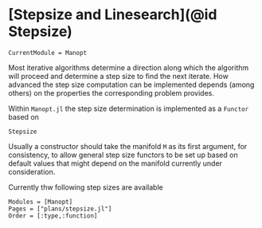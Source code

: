 # [Stepsize and Linesearch](@id Stepsize)

```@meta
CurrentModule = Manopt
```

Most iterative algorithms determine a direction along which the algorithm will proceed and
determine a step size to find the next iterate. How advanced the step size computation can be implemented depends (among others) on the properties the corresponding problem provides.

Within `Manopt.jl` the step size determination is implemented as a `Functor` based on

```@docs
Stepsize
```

Usually a constructor should take the manifold `M` as its first argument, for consistency,
to allow general step size functors to be set up based on default values that might depend
on the manifold currently under consideration.

Currently thw following step sizes are available

```@autodocs
Modules = [Manopt]
Pages = ["plans/stepsize.jl"]
Order = [:type,:function]
```
